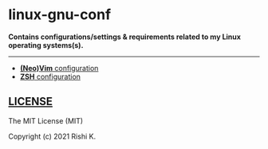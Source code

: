 # linux-gnu-conf

**Contains configurations/settings & requirements related to my Linux operating systems(s).**

---

- [**(Neo)Vim** configuration](https://github.com/CodesOfRishi/linux-gnu-conf/tree/main/.config/nvim)
- [**ZSH** configuration](https://github.com/CodesOfRishi/linux-gnu-conf/tree/main/.config/.zsh)

## [LICENSE](https://github.com/CodesOfRishi/linux-gnu-conf/blob/main/LICENSE)

The MIT License (MIT)

Copyright (c) 2021 Rishi K.
